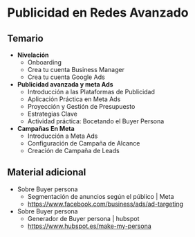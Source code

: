 # Publicidad en Redes Avanzado

## Temario
- **Nivelación**
    - Onboarding
    - Crea tu cuenta Business Manager
    - Crea tu cuenta Google Ads
- **Publicidad avanzada y meta Ads**
    - Introducción a las Plataformas de Publicidad
    - Aplicación Práctica en Meta Ads
    - Proyección y Gestión de Presupuesto
    - Estrategias Clave
    - Actividad práctica: Bocetando el Buyer Persona
- **Campañas En Meta**
    - Introducción a Meta Ads
    - Configuración de Campaña de Alcance
    - Creación de Campaña de Leads


## Material adicional
- Sobre Buyer persona 
    - Segmentación de anuncios según el público | Meta
    - https://www.facebook.com/business/ads/ad-targeting
- Sobre Buyer persona 
    - Generador de Buyer persona | hubspot
    - https://www.hubspot.es/make-my-persona